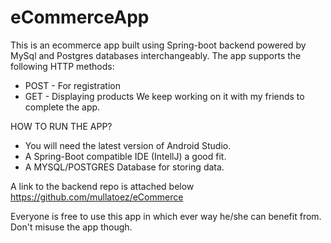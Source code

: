 # eCommerceApp

This is an ecommerce app built using Spring-boot backend powered by MySql and Postgres databases interchangeably.
The app supports the following HTTP methods:
  - POST - For registration 
  - GET - Displaying products
We keep working on it with my friends to complete the app.

HOW TO RUN THE APP?
 - You will need the latest version of Android Studio.
 - A Spring-Boot compatible IDE (IntellJ) a good fit.
 - A MYSQL/POSTGRES Database for storing data.

A link to the backend repo is attached below
  https://github.com/mullatoez/eCommerce

Everyone is free to use this app in which ever way he/she can benefit from. Don't misuse the app though.
